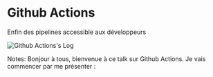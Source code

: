 <!-- .slide: class="first-slide" sfeir-level="2" sfeir-techno="github actions" -->
# **Github Actions**

Enfin des pipelines accessible aux développeurs

![Github Actions's Log](./assets/images/github-actions-logo.png)

Notes: Bonjour à tous, bienvenue à ce talk sur Github Actions. Je vais commencer par me présenter : 